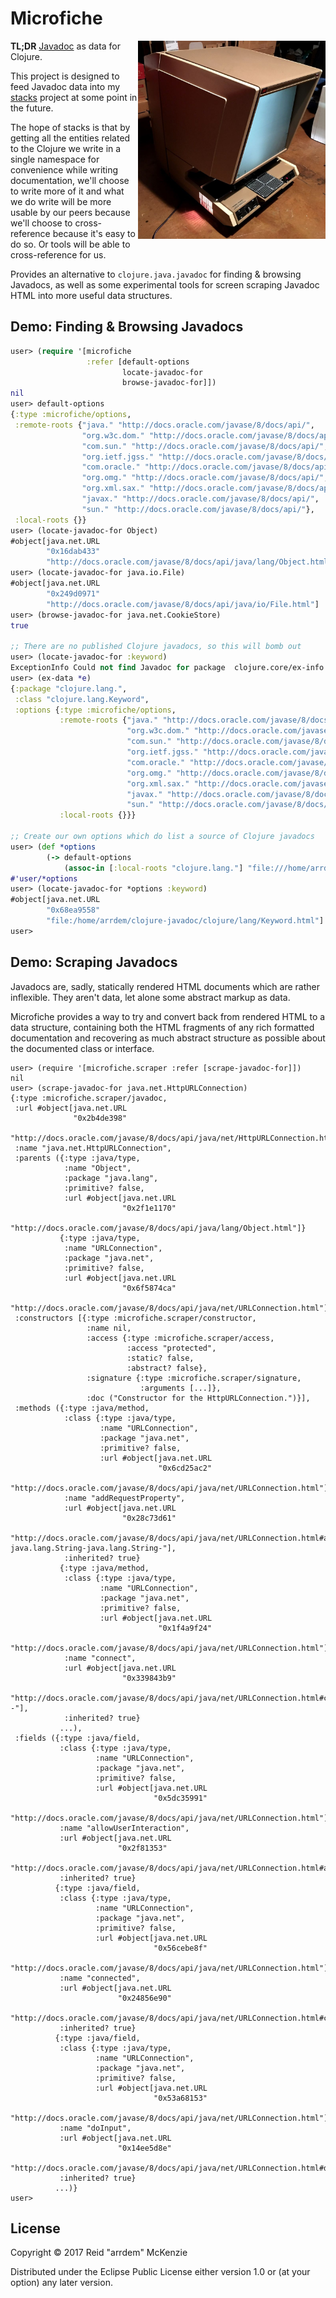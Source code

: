 # Microfiche
<img align="right" src="https://github.com/arrdem/microfiche/raw/master/etc/microfiche.jpg" width=300/>

**TL;DR** [Javadoc](https://docs.oracle.com/javase/9/javadoc/javadoc.htm) as data for Clojure.

This project is designed to feed Javadoc data into my [stacks](https://github.com/arrdem/stacks)
project at some point in the future.

The hope of stacks is that by getting all the entities related to the Clojure we write in a single
namespace for convenience while writing documentation, we'll choose to write more of it and what we
do write will be more usable by our peers because we'll choose to cross-reference because it's easy
to do so. Or tools will be able to cross-reference for us.

Provides an alternative to `clojure.java.javadoc` for finding & browsing Javadocs, as well as some
experimental tools for screen scraping Javadoc HTML into more useful data structures.

## Demo: Finding & Browsing Javadocs

```clj
user> (require '[microfiche
                 :refer [default-options
                         locate-javadoc-for
                         browse-javadoc-for]])
nil
user> default-options
{:type :microfiche/options,
 :remote-roots {"java." "http://docs.oracle.com/javase/8/docs/api/",
                "org.w3c.dom." "http://docs.oracle.com/javase/8/docs/api/",
                "com.sun." "http://docs.oracle.com/javase/8/docs/api/",
                "org.ietf.jgss." "http://docs.oracle.com/javase/8/docs/api/",
                "com.oracle." "http://docs.oracle.com/javase/8/docs/api/",
                "org.omg." "http://docs.oracle.com/javase/8/docs/api/",
                "org.xml.sax." "http://docs.oracle.com/javase/8/docs/api/",
                "javax." "http://docs.oracle.com/javase/8/docs/api/",
                "sun." "http://docs.oracle.com/javase/8/docs/api/"},
 :local-roots {}}
user> (locate-javadoc-for Object)
#object[java.net.URL
        "0x16dab433"
        "http://docs.oracle.com/javase/8/docs/api/java/lang/Object.html"]
user> (locate-javadoc-for java.io.File)
#object[java.net.URL
        "0x249d0971"
        "http://docs.oracle.com/javase/8/docs/api/java/io/File.html"]
user> (browse-javadoc-for java.net.CookieStore)
true

;; There are no published Clojure javadocs, so this will bomb out
user> (locate-javadoc-for :keyword)
ExceptionInfo Could not find Javadoc for package  clojure.core/ex-info (core.clj:4739)
user> (ex-data *e)
{:package "clojure.lang.",
 :class "clojure.lang.Keyword",
 :options {:type :microfiche/options,
           :remote-roots {"java." "http://docs.oracle.com/javase/8/docs/api/",
                          "org.w3c.dom." "http://docs.oracle.com/javase/8/docs/api/",
                          "com.sun." "http://docs.oracle.com/javase/8/docs/api/",
                          "org.ietf.jgss." "http://docs.oracle.com/javase/8/docs/api/",
                          "com.oracle." "http://docs.oracle.com/javase/8/docs/api/",
                          "org.omg." "http://docs.oracle.com/javase/8/docs/api/",
                          "org.xml.sax." "http://docs.oracle.com/javase/8/docs/api/",
                          "javax." "http://docs.oracle.com/javase/8/docs/api/",
                          "sun." "http://docs.oracle.com/javase/8/docs/api/"},
           :local-roots {}}}

;; Create our own options which do list a source of Clojure javadocs
user> (def *options
        (-> default-options
            (assoc-in [:local-roots "clojure.lang."] "file:///home/arrdem/clojure-javadoc/")))
#'user/*options
user> (locate-javadoc-for *options :keyword)
#object[java.net.URL
        "0x68ea9558"
        "file:/home/arrdem/clojure-javadoc/clojure/lang/Keyword.html"]
user>
```

## Demo: Scraping Javadocs

Javadocs are, sadly, statically rendered HTML documents which are rather inflexible. They aren't
data, let alone some abstract markup as data.

Microfiche provides a way to try and convert back from rendered HTML to a data structure, containing
both the HTML fragments of any rich formatted documentation and recovering as much abstract
structure as possible about the documented class or interface.

```
user> (require '[microfiche.scraper :refer [scrape-javadoc-for]])
nil
user> (scrape-javadoc-for java.net.HttpURLConnection)
{:type :microfiche.scraper/javadoc,
 :url #object[java.net.URL
              "0x2b4de398"
              "http://docs.oracle.com/javase/8/docs/api/java/net/HttpURLConnection.html"],
 :name "java.net.HttpURLConnection",
 :parents ({:type :java/type,
            :name "Object",
            :package "java.lang",
            :primitive? false,
            :url #object[java.net.URL
                         "0x2f1e1170"
                         "http://docs.oracle.com/javase/8/docs/api/java/lang/Object.html"]}
           {:type :java/type,
            :name "URLConnection",
            :package "java.net",
            :primitive? false,
            :url #object[java.net.URL
                         "0x6f5874ca"
                         "http://docs.oracle.com/javase/8/docs/api/java/net/URLConnection.html"]}),
 :constructors [{:type :microfiche.scraper/constructor,
                 :name nil,
                 :access {:type :microfiche.scraper/access,
                          :access "protected",
                          :static? false,
                          :abstract? false},
                 :signature {:type :microfiche.scraper/signature,
                             :arguments [...]},
                 :doc ("Constructor for the HttpURLConnection.")}],
 :methods ({:type :java/method,
            :class {:type :java/type,
                    :name "URLConnection",
                    :package "java.net",
                    :primitive? false,
                    :url #object[java.net.URL
                                 "0x6cd25ac2"
                                 "http://docs.oracle.com/javase/8/docs/api/java/net/URLConnection.html"]},
            :name "addRequestProperty",
            :url #object[java.net.URL
                         "0x28c73d61"
                         "http://docs.oracle.com/javase/8/docs/api/java/net/URLConnection.html#addRequestProperty-java.lang.String-java.lang.String-"],
            :inherited? true}
           {:type :java/method,
            :class {:type :java/type,
                    :name "URLConnection",
                    :package "java.net",
                    :primitive? false,
                    :url #object[java.net.URL
                                 "0x1f4a9f24"
                                 "http://docs.oracle.com/javase/8/docs/api/java/net/URLConnection.html"]},
            :name "connect",
            :url #object[java.net.URL
                         "0x339843b9"
                         "http://docs.oracle.com/javase/8/docs/api/java/net/URLConnection.html#connect--"],
            :inherited? true}
           ...),
 :fields ({:type :java/field,
           :class {:type :java/type,
                   :name "URLConnection",
                   :package "java.net",
                   :primitive? false,
                   :url #object[java.net.URL
                                "0x5dc35991"
                                "http://docs.oracle.com/javase/8/docs/api/java/net/URLConnection.html"]},
           :name "allowUserInteraction",
           :url #object[java.net.URL
                        "0x2f81353"
                        "http://docs.oracle.com/javase/8/docs/api/java/net/URLConnection.html#allowUserInteraction"],
           :inherited? true}
          {:type :java/field,
           :class {:type :java/type,
                   :name "URLConnection",
                   :package "java.net",
                   :primitive? false,
                   :url #object[java.net.URL
                                "0x56cebe8f"
                                "http://docs.oracle.com/javase/8/docs/api/java/net/URLConnection.html"]},
           :name "connected",
           :url #object[java.net.URL
                        "0x24856e90"
                        "http://docs.oracle.com/javase/8/docs/api/java/net/URLConnection.html#connected"],
           :inherited? true}
          {:type :java/field,
           :class {:type :java/type,
                   :name "URLConnection",
                   :package "java.net",
                   :primitive? false,
                   :url #object[java.net.URL
                                "0x53a68153"
                                "http://docs.oracle.com/javase/8/docs/api/java/net/URLConnection.html"]},
           :name "doInput",
           :url #object[java.net.URL
                        "0x14ee5d8e"
                        "http://docs.oracle.com/javase/8/docs/api/java/net/URLConnection.html#doInput"],
           :inherited? true}
          ...)}
user>
```

## License

Copyright © 2017 Reid "arrdem" McKenzie

Distributed under the Eclipse Public License either version 1.0 or (at your option) any later version.
